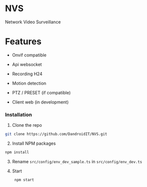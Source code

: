 # NVS

Network Video Surveillance

# Features

- Onvif compatible

- Api websocket

- Recording H24

- Motion detection

- PTZ / PRESET (if compatible)

- Client web (in development)

### Installation

1. Clone the repo

```sh
git clone https://github.com/DandroidIT/NVS.git
```

2. Install NPM packages

```sh
npm install
```

3. Rename `src/config/env_dev_sample.ts` in `src/config/env_dev.ts`

4. Start
   ```sh
    npm start
   ```
